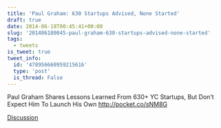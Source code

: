 ```yaml
---
title: 'Paul Graham: 630 Startups Advised, None Started'
draft: true
date: 2014-06-18T00:45:41+00:00
slug: '201406180045-paul-graham-630-startups-advised-none-started'
tags:
  - tweets
is_tweet: true
tweet_info:
  id: '478956660959215616'
  type: 'post'
  is_thread: False
---
```




Paul Graham Shares Lessons Learned From 630+ YC Startups, But Don’t Expect Him To Launch His Own <http://pocket.co/sNM8G>

[Discussion](https://x.com/sytelus/status/478956660959215616)
